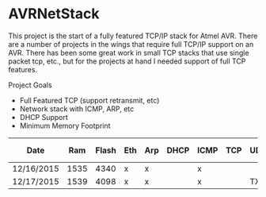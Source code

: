 # AVRNetStack

This project is the start of a fully featured TCP/IP stack for Atmel AVR. There are a number of projects in the wings that require full TCP/IP support on an AVR. There has been some great work in small TCP stacks that use single packet tcp, etc., but for the projects at hand I needed support of full TCP features. 

Project Goals
* Full Featured TCP (support retransmit, etc)
* Network stack with ICMP, ARP, etc
* DHCP Support
* Minimum Memory Footprint



|  Date       |   Ram  |   Flash  |   Eth |  Arp |  DHCP | ICMP |  TCP | UDP |  IP Routing | Syslog | Tests |
|-------------|--------|----------|-------|------|-------|------|------|-----|-------------|--------|-------|
| 12/16/2015  |   1535 |     4340 |  x    |  x   |       |   x  |      |     |             |        |   0   |
| 12/17/2015  |   1539 |     4098 |  x    |  x   |       |   x  |      | TX  |             |  X     |   0   |

